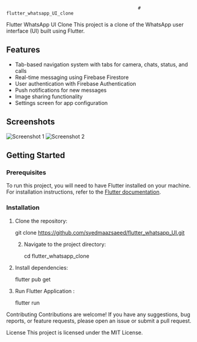                                                      # flutter_whatsapp_UI_clone



Flutter WhatsApp UI Clone
This project is a clone of the WhatsApp user interface (UI) built using Flutter. 
## Features

- Tab-based navigation system with tabs for camera, chats, status, and calls
- Real-time messaging using Firebase Firestore
- User authentication with Firebase Authentication
- Push notifications for new messages
- Image sharing functionality
- Settings screen for app configuration

## Screenshots

![Screenshot 1](screenshots/screenshot1.png)
![Screenshot 2](screenshots/screenshot2.png)

## Getting Started

### Prerequisites

To run this project, you will need to have Flutter installed on your machine. For installation instructions, refer to the [Flutter documentation](https://flutter.dev/docs/get-started/install).

### Installation

1. Clone the repository:

   git clone https://github.com/syedmaazsaeed/flutter_whatsapp_UI.git

   2. Navigate to the project directory:

      cd flutter_whatsapp_clone
      
 3. Install dependencies:

    flutter pub get
    
5. Run Flutter Application :

   flutter run

Contributing
Contributions are welcome! If you have any suggestions, bug reports, or feature requests, please open an issue or submit a pull request.

License
This project is licensed under the MIT License.



      
